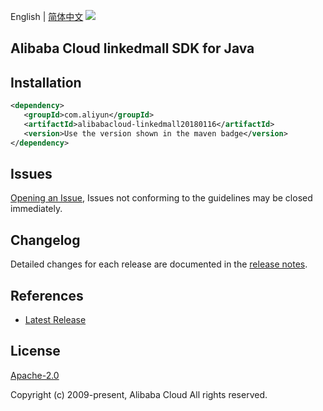 English | [简体中文](README-CN.md)
![](https://aliyunsdk-pages.alicdn.com/icons/AlibabaCloud.svg)

## Alibaba Cloud linkedmall SDK for Java

## Installation

```xml
<dependency>
   <groupId>com.aliyun</groupId>
   <artifactId>alibabacloud-linkedmall20180116</artifactId>
   <version>Use the version shown in the maven badge</version>
</dependency>
```

## Issues
[Opening an Issue](https://github.com/aliyun/alibabacloud-java-async-sdk/issues/new), Issues not conforming to the guidelines may be closed immediately.

## Changelog
Detailed changes for each release are documented in the [release notes](./ChangeLog.txt).

## References
* [Latest Release](https://github.com/aliyun/alibabacloud-async-java-sdk/)

## License
[Apache-2.0](http://www.apache.org/licenses/LICENSE-2.0)

Copyright (c) 2009-present, Alibaba Cloud All rights reserved.